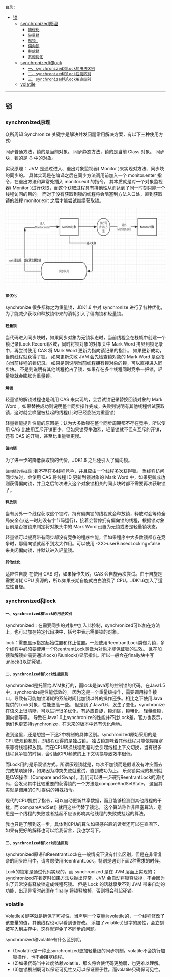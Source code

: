 `目录：`

  - [锁
](#048a7dc16267202534eb99158191e6cf)
    - [synchronized原理
](#c389fe8b2b230ad19e9e97ee186420ae)
      - [`锁优化` 
](#254937b7ccd2da7d694337fbd7cd8f10)
      - [`轻量锁`
](#6dfc7d00a5c10f6729c34f8527c39f1f)
      - [`解锁 `
](#48b76aee1c6f11a4b140d253c0ef5cc8)
      - [`偏向锁` 
](#dac4489cc88ca3b1b8456c89e2af0b62)
      - [`释放锁`
](#fef7d448ca90ac64618258ea6c9d535d)
      - [`其他优化`
](#4717c4b7581329f6dfdb021a7ae47046)
    - [synchronized和lock
](#2ea0f7b3f03a3a8ce6d7946a7c07b148)
      - [`一、synchronized和lock的用法区别`
](#4bed392ad516e8e6e40055d460a4e7c9)
      - [`二、synchronized和lock性能区别`
](#d4ebbe3962223d18c5dd935e2541b75a)
      - [`三、synchronized和lock用途区别`
](#ae47e1ac06dd2a6ba935ea05ffb51cab)
    - [volatile
](#3a5667c2b61e050d052101491b3d523a)

---

## <span id="048a7dc16267202534eb99158191e6cf"/>锁


### <span id="c389fe8b2b230ad19e9e97ee186420ae"/>synchronized原理


众所周知 Synchronize 关键字是解决并发问题常用解决方案，有以下三种使用方式:

同步普通方法，锁的是当前对象。
同步静态方法，锁的是当前 Class 对象。
同步块，锁的是 {} 中的对象。

实现原理：
JVM 是通过进入、退出对象监视器( Monitor )来实现对方法、同步块的同步的。
具体实现是在编译之后在同步方法调用前加入一个 monitor.enter 指令，在退出方法和异常处插入 monitor.exit 的指令。
其本质就是对一个对象监视器( Monitor )进行获取，而这个获取过程具有排他性从而达到了同一时刻只能一个线程访问的目的。
而对于没有获取到锁的线程将会阻塞到方法入口处，直到获取锁的线程 monitor.exit 之后才能尝试继续获取锁。

<img src="images/01.png" height="244" width="667"/>

#### <span id="254937b7ccd2da7d694337fbd7cd8f10"/>`锁优化` 


synchronize 很多都称之为重量锁，JDK1.6 中对 synchronize
进行了各种优化，为了能减少获取和释放锁带来的消耗引入了偏向锁和轻量锁。
 
#### <span id="6dfc7d00a5c10f6729c34f8527c39f1f"/>`轻量锁`


当代码进入同步块时，如果同步对象为无锁状态时，当前线程会在栈帧中创建一个锁记录(Lock
Record)区域，同时将锁对象的对象头中 Mark Word 拷贝到锁记录中，再尝试使用 CAS 将
Mark Word 更新为指向锁记录的指针。 如果更新成功，当前线程就获得了锁。 如果更新失败
JVM 会先检查锁对象的 Mark Word 是否指向当前线程的锁记录。
如果是则说明当前线程拥有锁对象的锁，可以直接进入同步块。
不是则说明有其他线程抢占了锁，如果存在多个线程同时竞争一把锁，轻量锁就会膨胀为重量锁。

#### <span id="48b76aee1c6f11a4b140d253c0ef5cc8"/>`解锁 `


轻量锁的解锁过程也是利用 CAS 来实现的，会尝试锁记录替换回锁对象的 Mark Word
。如果替换成功则说明整个同步操作完成，失败则说明有其他线程尝试获取锁，这时就会唤醒被挂起的线程(此时已经膨胀为重量锁)

轻量锁能提升性能的原因是：认为大多数锁在整个同步周期都不存在竞争，所以使用 CAS
比使用互斥开销更少。但如果锁竞争激烈，轻量锁就不但有互斥的开销，还有 CAS
的开销，甚至比重量锁更慢。 

#### <span id="dac4489cc88ca3b1b8456c89e2af0b62"/>`偏向锁` 


为了进一步的降低获取锁的代价，JDK1.6
之后还引入了偏向锁。

`偏向锁的特征是:`锁不存在多线程竞争，并且应由一个线程多次获得锁。
当线程访问同步块时，会使用 CAS 将线程 ID 更新到锁对象的 Mark Word
中，如果更新成功则获得偏向锁，并且之后每次进入这个对象锁相关的同步块时都不需要再次获取锁了。

#### <span id="fef7d448ca90ac64618258ea6c9d535d"/>`释放锁`


当有另外一个线程获取这个锁时，持有偏向锁的线程就会释放锁，释放时会等待全局安全点(这一时刻没有字节码运行)，接着会暂停拥有偏向锁的线程，根据锁对象目前是否被锁来判定将对象头中的
Mark Word 设置为无锁或者是轻量锁状态。

轻量锁可以提高带有同步却没有竞争的程序性能，但如果程序中大多数锁都存在竞争时，那偏向锁就起不到太大作用。可以使用
-XX:-userBiasedLocking=false 来关闭偏向锁，并默认进入轻量锁。
 
#### <span id="4717c4b7581329f6dfdb021a7ae47046"/>`其他优化`


适应性自旋 在使用 CAS 时，如果操作失败，CAS 会自旋再次尝试。由于自旋是需要消耗
CPU 资源的，所以如果长期自旋就白白浪费了 CPU。JDK1.6加入了适应性自旋。

### <span id="2ea0f7b3f03a3a8ce6d7946a7c07b148"/>synchronized和lock


#### <span id="4bed392ad516e8e6e40055d460a4e7c9"/>`一、synchronized和lock的用法区别`

 
synchronized：在需要同步的对象中加入此控制，synchronized可以加在方法上，也可以加在特定代码块中，括号中表示需要锁的对象。
 
lock：需要显示指定起始位置和终止位置。一般使用ReentrantLock类做为锁，多个线程中必须要使用一个ReentrantLock类做为对象才能保证锁的生效。
且在加锁和解锁处需要通过lock()和unlock()显示指出。所以一般会在finally块中写unlock()以防死锁。
 
#### <span id="d4ebbe3962223d18c5dd935e2541b75a"/>`二、synchronized和lock性能区别`

 
synchronized是托管给JVM执行的，而lock是java写的控制锁的代码。在Java1.5中，synchronize是性能低效的。
因为这是一个重量级操作，需要调用操作接口，导致有可能加锁消耗的系统时间比加锁以外的操作还多。相比之下使用Java提供的Lock对象，性能更高一些。
但是到了Java1.6，发生了变化。synchronize在语义上很清晰，可以进行很多优化，有适应自旋，锁消除，锁粗化，轻量级锁，偏向锁等等。
导致在Java1.6上synchronize的性能并不比Lock差。官方也表示，他们也更支持synchronize，在未来的版本中还有优化余地。
 
说到这里，还是想提一下这2中机制的具体区别。synchronized原始采用的是CPU悲观锁机制，即线程获得的是独占锁。
独占锁意味着其他线程只能依靠阻塞来等待线程释放锁。而在CPU转换线程阻塞时会引起线程上下文切换，当有很多线程竞争锁的时候，会引起CPU频繁的上下文切换导致效率很低。
 
而Lock用的是乐观锁方式。所谓乐观锁就是，每次不加锁而是假设没有冲突而去完成某项操作，如果因为冲突失败就重试，直到成功为止。
乐观锁实现的机制就是CAS操作（Compare and Swap）。我们可以进一步研究ReentrantLock的源代码，会发现其中比较重要的获得锁的一个方法是compareAndSetState。
这里其实就是调用的CPU提供的特殊指令。
 
现代的CPU提供了指令，可以自动更新共享数据，而且能够检测到其他线程的干扰，而 compareAndSet() 就用这些代替了锁定。
这个算法称作非阻塞算法，意思是一个线程的失败或者挂起不应该影响其他线程的失败或挂起的算法。
 
我也只是了解到这一步，具体到CPU的算法如果感兴趣的读者还可以在查阅下，如果有更好的解释也可以给我留言，我也学习下。
 
#### <span id="ae47e1ac06dd2a6ba935ea05ffb51cab"/>`三、synchronized和lock用途区别`

 
synchronized原语和ReentrantLock在一般情况下没有什么区别，但是在非常复杂的同步应用中，请考虑使用ReentrantLock，特别是遇到下面2种需求的时候。

Lock的锁定是通过代码实现的，而 synchronized 是在 JVM 层面上实现的；
synchronized在锁定时如果方法块抛出异常，JVM
会自动将锁释放掉，不会因为出了异常没有释放锁造成线程死锁。 但是 Lock
的话就享受不到 JVM 带来自动的功能，出现异常时必须在 finally
将锁释放掉，否则将会引起死锁。

### <span id="3a5667c2b61e050d052101491b3d523a"/>volatile


Volatile关键字就是确保了可视性，当声明一个变量为volatile的，一个线程修改了该变量的值，其他线程也可以看到该修改。
添加了volatile关键字的属性，会立刻被写入到主存中，这样就避免了不同步的问题。

synchronized和volatile有什么区别呢。
- (1)volatile是一种比synchronized更加轻量级的同步机制。volatile不会执行加锁操作，也不会阻塞线程。
- (2)如果代码当中过度依赖volatile，那么将会使代码更脆弱，也更难以理解。
- (3)加锁机制既可以保证可见性又可以保证原子性。而volatile只确保可见性。